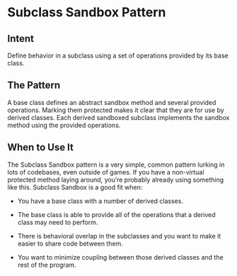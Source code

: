 # Subclass Sandbox Pattern 
## Intent 

Define behavior in a subclass using a set of operations provided by its base class.




## The Pattern 

A base class defines an abstract sandbox method and several provided operations. Marking them protected makes it clear that they are for use by derived classes. Each derived sandboxed subclass implements the sandbox method using the provided operations.



## When to Use It 

The Subclass Sandbox pattern is a very simple, common pattern lurking in lots of codebases, even outside of games. If you have a non-virtual protected method laying around, you’re probably already using something like this. Subclass Sandbox is a good fit when:

- You have a base class with a number of derived classes.

- The base class is able to provide all of the operations that a derived class may need to perform.

- There is behavioral overlap in the subclasses and you want to make it easier to share code between them.

- You want to minimize coupling between those derived classes and the rest of the program.





